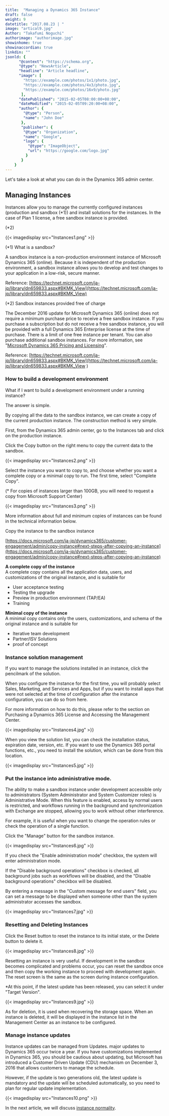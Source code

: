```yaml
---
title:  "Managing a Dynamics 365 Instance"
draft: false
weight: 9
datetitle: "2017.08.23 | "
image: "artical9.jpg"
Author: "Takafumi Noguchi"
authorimage: "authorimage.jpg"
showinhome: true
showinaccordian: true
linkdin: ""
jsonld: {
      "@context": "https://schema.org",
      "@type": "NewsArticle",
      "headline": "Article headline",
      "image": [
        "https://example.com/photos/1x1/photo.jpg",
        "https://example.com/photos/4x3/photo.jpg",
        "https://example.com/photos/16x9/photo.jpg"
       ],
      "datePublished": "2015-02-05T08:00:00+08:00",
      "dateModified": "2015-02-05T09:20:00+08:00",
      "author": {
        "@type": "Person",
        "name": "John Doe"
       },
       "publisher": {
        "@type": "Organization",
        "name": "Google",
        "logo": {
          "@type": "ImageObject",
          "url": "https://google.com/logo.jpg"
         }
       }
    }
---
```

<!-- Intro  -->
Let's take a look at what you can do in the Dynamics 365 admin center.


## Managing Instances
Instances allow you to manage the currently configured instances (production and sandbox (*1)) and install solutions for the instances. In the case of Plan 1 license, a free sandbox instance is provided.

(*2)
<!-- Image= Instances1.png -->
{{< imagedisplay src="Instances1.png" >}}

(*1) What is a sandbox?
<!-- Quate Box -->
A sandbox instance is a non-production environment instance of Microsoft Dynamics 365 (online). Because it is independent of the production environment, a sandbox instance allows you to develop and test changes to your application in a low-risk, secure manner.

Reference: [https://technet.microsoft.com/ja-jp/library/dn659833.aspx#BKMK_View](https://technet.microsoft.com/ja-jp/library/dn659833.aspx#BKMK_View)


(*2) Sandbox instances provided free of charge
<!-- Quate Box -->
The December 2016 update for Microsoft Dynamics 365 (online) does not require a minimum purchase price to receive a free sandbox instance. If you purchase a subscription but do not receive a free sandbox instance, you will be provided with a full Dynamics 365 Enterprise license at the time of purchase. There is a limit of one free instance per tenant. You can also purchase additional sandbox instances. For more information, see "[Microsoft Dynamics 365 Pricing and Licensing](https://go.microsoft.com/fwlink/p/?LinkID=321102)".

Reference: [https://technet.microsoft.com/ja-jp/library/dn659833.aspx#BKMK_View](https://technet.microsoft.com/ja-jp/library/dn659833.aspx#BKMK_View  )

### How to build a development environment
What if I want to build a development environment under a running instance?

The answer is simple.

By copying all the data to the sandbox instance, we can create a copy of the current production instance. The construction method is very simple.

First, from the Dynamics 365 admin center, go to the Instances tab and click on the production instance.

Click the Copy button on the right menu to copy the current data to the sandbox.
<!-- Image= Instances2.png -->
{{< imagedisplay src="Instances2.png" >}}

Select the instance you want to copy to, and choose whether you want a complete copy or a minimal copy to run. The first time, select "Complete Copy".

(* For copies of instances larger than 100GB, you will need to request a copy from Microsoft Support Center)
<!-- Image= Instances3.png -->
{{< imagedisplay src="Instances3.png" >}}

More information about full and minimum copies of instances can be found in the technical information below.

Copy the instance to the sandbox instance

[https://docs.microsoft.com/ja-jp/dynamics365/customer-engagement/admin/copy-instance#next-steps-after-copying-an-instance](https://docs.microsoft.com/ja-jp/dynamics365/customer-engagement/admin/copy-instance#next-steps-after-copying-an-instance)

<!-- Quate Box -->
**A complete copy of the instance**    
A complete copy contains all the application data, users, and customizations of the original instance, and is suitable for
* User acceptance testing
* Testing the upgrade
* Preview in production environment (TAP/EA)
* Training

**Minimal copy of the instance**    
A minimal copy contains only the users, customizations, and schema of the original instance and is suitable for
* Iterative team development
* Partner/ISV Solutions
* proof of concept


### Instance solution management
If you want to manage the solutions installed in an instance, click the pencilmark of the solution.

When you configure the instance for the first time, you will probably select Sales, Marketing, and Services and Apps, but if you want to install apps that were not selected at the time of configuration after the instance configuration, you can do so from here.

For more information on how to do this, please refer to the section on Purchasing a Dynamics 365 License and Accessing the Management Center.
<!-- Image= Instances4.jpg -->
{{< imagedisplay src="Instances4.jpg" >}}

When you view the solution list, you can check the installation status, expiration date, version, etc. If you want to use the Dynamics 365 portal functions, etc., you need to install the solution, which can be done from this location.
<!-- Image= Instances5.jpg -->
{{< imagedisplay src="Instances5.jpg" >}}

### Put the instance into administrative mode.
The ability to make a sandbox instance under development accessible only to administrators (System Administrator and System Customizer roles) is Administrative Mode. When this feature is enabled, access by normal users is restricted, and workflows running in the background and synchronization with Exchange are stopped, allowing you to work without other interference.

For example, it is useful when you want to change the operation rules or check the operation of a single function.

Click the "Manage" button for the sandbox instance.
<!-- Image= Instances6.jpg -->
{{< imagedisplay src="Instances6.jpg" >}}

If you check the "Enable administration mode" checkbox, the system will enter administration mode.

If the "Disable background operations" checkbox is checked, all background jobs such as workflows will be disabled, and the "Disable background operations" checkbox will be disabled.

By entering a message in the "Custom message for end users" field, you can set a message to be displayed when someone other than the system administrator accesses the sandbox.
<!-- Image= Instances7.jpg -->
{{< imagedisplay src="Instances7.jpg" >}}

### Resetting and Deleting Instances
Click the Reset button to reset the instance to its initial state, or the Delete button to delete it.
<!-- Image= Instances8.jpg -->
{{< imagedisplay src="Instances8.jpg" >}}

Resetting an instance is very useful. If development in the sandbox becomes complicated and problems occur, you can reset the sandbox once and then copy the working instance to proceed with development again. The reset screen is the same as the screen during instance configuration.

*At this point, if the latest update has been released, you can select it under "Target Version".
<!-- Image= Instances9.jpg -->
{{< imagedisplay src="Instances9.jpg" >}}

As for deletion, it is used when recovering the storage space. When an instance is deleted, it will be displayed in the instance list in the Management Center as an instance to be configured.

### Manage instance updates
Instance updates can be managed from Updates. major updates to Dynamics 365 occur twice a year. If you have customizations implemented in Dynamics 365, you should be cautious about updating, but Microsoft has introduced a Customer Driven Update (CDU) mechanism on December 3, 2016 that allows customers to manage the schedule.

However, if the update is two generations old, the latest update is mandatory and the update will be scheduled automatically, so you need to plan for regular update implementation.
<!-- Image= Instances10.png -->
{{< imagedisplay src="Instances10.png" >}}

In the next article, we will discuss [instance normality](#).